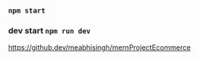 <!--  -->
### `npm start`
### dev start `npm run dev`

<!-- Project URL -->

https://github.dev/meabhisingh/mernProjectEcommerce